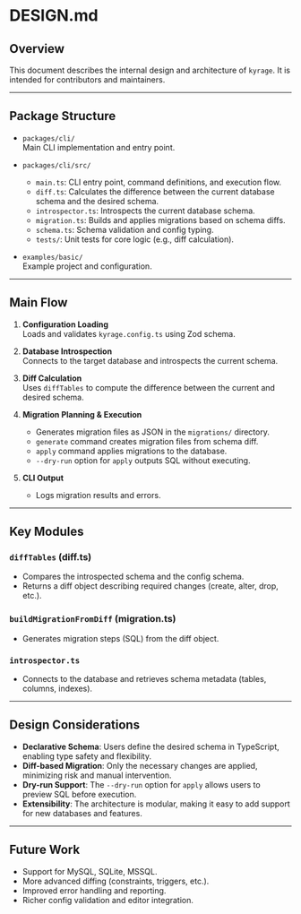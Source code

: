 # DESIGN.md

## Overview

This document describes the internal design and architecture of `kyrage`. It is intended for contributors and maintainers.

---

## Package Structure

- `packages/cli/`  
  Main CLI implementation and entry point.

- `packages/cli/src/`  
  - `main.ts`: CLI entry point, command definitions, and execution flow.
  - `diff.ts`: Calculates the difference between the current database schema and the desired schema.
  - `introspector.ts`: Introspects the current database schema.
  - `migration.ts`: Builds and applies migrations based on schema diffs.
  - `schema.ts`: Schema validation and config typing.
  - `tests/`: Unit tests for core logic (e.g., diff calculation).

- `examples/basic/`  
  Example project and configuration.

---

## Main Flow

1. **Configuration Loading**  
   Loads and validates `kyrage.config.ts` using Zod schema.

2. **Database Introspection**  
   Connects to the target database and introspects the current schema.

3. **Diff Calculation**  
   Uses `diffTables` to compute the difference between the current and desired schema.

4. **Migration Planning & Execution**  
   - Generates migration files as JSON in the `migrations/` directory.
   - `generate` command creates migration files from schema diff.
   - `apply` command applies migrations to the database.
   - `--dry-run` option for `apply` outputs SQL without executing.

5. **CLI Output**  
   - Logs migration results and errors.

---

## Key Modules

### `diffTables` (diff.ts)
- Compares the introspected schema and the config schema.
- Returns a diff object describing required changes (create, alter, drop, etc.).

### `buildMigrationFromDiff` (migration.ts)
- Generates migration steps (SQL) from the diff object.

### `introspector.ts`
- Connects to the database and retrieves schema metadata (tables, columns, indexes).

---

## Design Considerations

- **Declarative Schema**: Users define the desired schema in TypeScript, enabling type safety and flexibility.
- **Diff-based Migration**: Only the necessary changes are applied, minimizing risk and manual intervention.
- **Dry-run Support**: The `--dry-run` option for `apply` allows users to preview SQL before execution.
- **Extensibility**: The architecture is modular, making it easy to add support for new databases and features.

---

## Future Work

- Support for MySQL, SQLite, MSSQL.
- More advanced diffing (constraints, triggers, etc.).
- Improved error handling and reporting.
- Richer config validation and editor integration.
